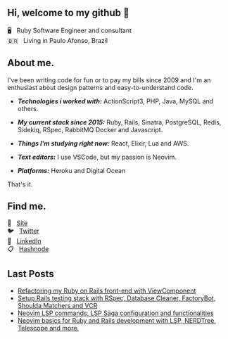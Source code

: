 ## Hi, welcome to my github 👋

🖥️ &nbsp; Ruby Software Engineer and consultant
<br />
🇧🇷 &nbsp; Living in Paulo Afonso, Brazil

## About me.

I've been writing code for fun or to pay my bills since 2009 and I'm an enthusiast about design patterns and easy-to-understand code.

- ***Technologies i worked with:*** ActionScript3, PHP, Java, MySQL and others.

- ***My current stack since 2015:*** Ruby, Rails, Sinatra, PostgreSQL, Redis, Sidekiq, RSpec, RabbitMQ Docker and Javascript.

- ***Things I'm studying right now:*** React, Elixir, Lua and AWS.

- ***Text editors:*** I use VSCode, but my passion is Neovim.

- ***Platforms:*** Heroku and Digital Ocean

That's it.

## Find me.

🚀 &nbsp; [Site](https://www.anchietajunior.com/)
<br />
🐦 &nbsp; [Twitter](https://twitter.com/anchietajunioor)
<br />
💼 &nbsp; [LinkedIn](https://www.linkedin.com/in/anchietajunior/)
<br />
📋 &nbsp; [Hashnode](https://hashnode.com/@anchietajunior)

## Last Posts

- [Refactoring my Ruby on Rails front-end with ViewComponent](https://anchietajunior.hashnode.dev/refactoring-my-ruby-on-rails-front-end-with-viewcomponent)
- [Setup Rails testing stack with RSpec, Database Cleaner, FactoryBot, Shoulda Matchers and VCR](https://anchietajunior.hashnode.dev/setup-rails-testing-stack-with-rspec-database-cleaner-factorybot-shoulda-matchers-and-vcr-cksqgysen0kjwwps1736sdo4e)
- [Neovim LSP commands, LSP Saga configuration and functionalities](https://anchietajunior.hashnode.dev/neovim-lsp-commands-lsp-saga-configuration-and-functionalities)
- [Neovim basics for Ruby and Rails development with LSP, NERDTree, Telescope and more.](https://anchietajunior.hashnode.dev/neovim-for-ruby-with-lsp-nerdtree-telescope)
